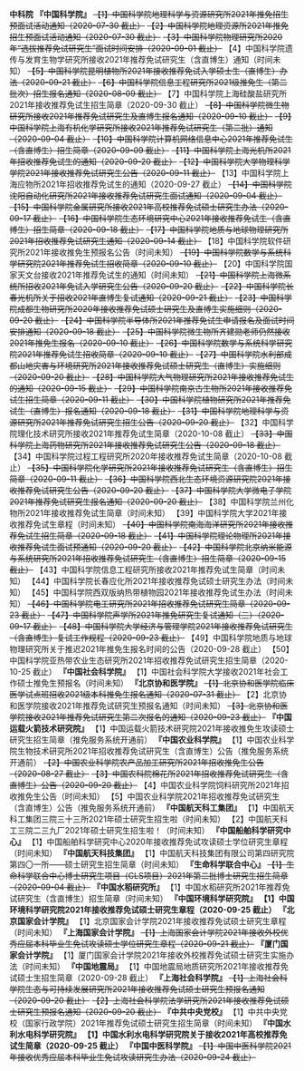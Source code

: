 **中科院**
**『中国科学院』**
~~【1】中国科学院地理科学与资源研究所2021年推免招生预面试活动通知（2020-07-30 截止）~~
~~【2】中国科学院地理资源所2021年推免招生预面试活动通知（2020-07-30 截止）~~
~~【3】中国科学院物理研究所2020年“选拔推荐免试研究生”面试时间安排（2020-09-01 截止）~~
【4】中国科学院遗传与发育生物学研究所接收2021年推荐免试研究生（含直博生）通知（时间未知）
~~【5】中国科学院昆明植物所2021年接收推荐免试入学硕士生（直博生）办法（2020-09-21 截止）~~
~~【6】中国科学院信息工程研究所2021级推免生（第二批次）招生报名通知（2020-08-09 截止）~~
【7】中国科学院上海硅酸盐研究所2021年接收推荐免试生招生简章（2020-09-30 截止）
~~【8】中国科学院微生物研究所接收2021年推荐免试研究生及直博生报名通知（2020-09-10 截止）~~
~~【9】中国科学院上海有机化学研究所接收2021年推荐免试研究生（第二批）通知（2020-09-04 截止）~~
~~【10】中国科学院计算机网络信息中心2021年推荐免试生（含直博生）招生简章（2020-09-09 截止）~~
~~【11】中国科学院上海光机所2021年招收推荐免试生的通知（2020-09-20 截止）~~
~~【12】中国科学院大学物理科学学院2021年接收推荐免试研究生公告（2020-09-11 截止）~~
【13】中国科学院上海应物所2021年招收推荐免试生的通知（2020-09-27 截止）
~~【14】中国科学院沈阳自动化研究所2021年接收推荐免试研究生面试通知（2020-09-04 截止）~~
~~【15】中国科学院金属研究所接收2021年高校推荐免试硕士研究生办法（2020-09-17 截止）~~
~~【16】中国科学院生态环境研究中心2021年接收推荐免试生（含直博生）招生简章（2020-09-18 截止）~~
~~【17】中国科学院地质与地球物理研究所2021年招收推荐免试研究生通知（2020-09-14 截止）~~
【18】中国科学院软件研究所2021年接收推免生预报名公告（时间未知）
~~【19】中国科学院数学与系统科学研究院2021年推荐免试生招收简章（2020-09-10 截止）~~
【20】中国科学院国家天文台接收2021年推荐免试生的通知（时间未知）
~~【21】中国科学院上海微系统所招收2021年免试入学研究生公告（2020-09-20 截止）~~
~~【22】中国科学院长春光机所关于招收2021年直博生复试通知（2020-09-21 截止）~~
~~【23】中国科学院成都生物研究所2020年接收推荐免试硕士研究生及直博生实施细则（2020-09-20 截止）~~
~~【24】中国科学院半导体所2021年推荐免试生申请报名及面试时间安排通知（2020-09-18 截止）~~
~~【25】中国科学院微生物所齐建勋老师仍然接收2021年推免生报名（2020-09-10 截止）~~
~~【26】中国科学院数学与系统科学研究院2021年推荐免试生招收简章（2020-09-10 截止）~~
~~【27】中国科学院水利部成都山地灾害与环境研究所2021年接收推荐免试硕士研究生（直博生）实施细则（2020-09-20 截止）~~
~~【28】中国科学院大气物理研究所2021年接收推荐免试生的通知（2020-09-15 截止）~~
~~【29】中国科学院南京古生物所2021年接收推荐免试生招生简章（2020-09-11 截止）~~
~~【30】中国科学院植物研究所2021年推荐免试生（直博生）报名通知（2020-09-18 截止）~~
~~【31】中国科学院地理科学与资源研究所2021年推荐免试研究生招生公告（2020-09-20 截止）~~
【32】中国科学院理化技术研究所接收2021年推荐免试生简章（2020-10-08 截止）
~~【33】中国科学院上海药物研究所2021年接收推荐免试研究生公告（2020-09-18 截止）~~
【34】中国科学院过程工程研究所2020年接收推荐免试生简章（2020-10-08 截止）
~~【35】中国科学院化学研究所2021年接收推荐免试研究生（含直博生）招生简章（2020-09-11 截止）~~
~~【36】中国科学院西北生态环境资源研究院2021年接收推荐免试研究生公告（2020-09-20 截止）~~
~~【37】中国科学院大学微电子学院2021年推荐免试研究生报名通知（2020-09-20 截止）~~
【38】中国科学院兰州化物所2021年接收推荐免试生简章（时间未知）
【39】中国科学院大学2021年接收推荐免试生章程（时间未知）
~~【40】中国科学院南海海洋研究所2021年接收推荐免试生招生简章（2020-09-18 截止）~~
~~【41】中国科学院理论物理所2021年接收推荐免试生面试预通知（2020-09-20 截止）~~
~~【42】中国科学院北京纳米能源与系统研究所2021年招收推荐免试研究生（含直博生）招生简章（2020-09-15 截止）~~
【43】中国科学院信息工程研究所接收2021年推荐免试生简章（时间未知）
【44】中国科学院长春应化所2021年接收推荐免试硕士研究生办法（时间未知）
【45】中国科学院西双版纳热带植物园2021年接收推荐免试生办法（时间未知）
~~【46】中国科学院电工研究所2021年招收推荐免试研究生简章（2020-09-23 截止）~~
~~【47】中国科学院声学所2021年推免研究生复试通知（三）（2020-09-17 截止）~~
~~【48】中国科学院大学经济与管理学院2021年接收推荐免试研究生（含直博生）复试工作规程（2020-09-23 截止）~~
【49】中国科学院地质与地球物理研究所关于推迟2021年推免生报名时间的公告（2020-09-28 截止）
【50】中国科学院亚热带农业生态研究所2021年招收推荐免试研究生招生简章（2020-10-25 截止）
**『中国社会科学院』**
【1】中国社会科学院大学接收2021年社会工作硕士推免生预报名（时间未知）
**『北京协和医学院』**
~~【1】北京协和医学院临床医学试点班招收2021级本科推免生报名通知（2020-07-31 截止）~~
【2】北京协和医学院接收2021年推荐免试研究生预报名通知（时间未知）
~~【3】北京协和医学院接收2021年推荐免试研究生第二次报名的通知（2020-09-23 截止）~~
**『中国运载火箭技术研究院』**
【1】中国运载火箭技术研究院2021年接收推免生攻读硕士研究生招生简章（推免服务系统开通前）
**『中国农业科学院』**
【1】中国农业科学院生物技术研究所2021年招收推荐免试研究生（含直博生）公告（推免服务系统开通前）
~~【2】中国农业科学院农产品加工研究所2021年招收推免生公告（2020-08-27 截止）~~
~~【3】中国农科院棉花所2021年招收推荐免试研究生（含直博生）公告（2020-09-20 截止）~~
【4】中国农业科学院饲料研究所2021年招收推免生公告（时间未知）
【5】中国农业科学院2021年招收推荐免试研究生（含直博生）公告（推免服务系统开通前）
**『中国航天科工集团』**
【1】中国航天科工集团三院三十三所2021年硕士研究生招生啦（时间未知）
【2】中国航天科工三院二三九厂2021年硕士研究生招生啦！（时间未知）
**『中国船舶科学研究中心』**
【1】中国船舶科学研究中心2020年接收推荐免试攻读硕士学位研究生章程（时间未知）
**『中国航天科技集团』**
【1】中国航天科技集团有限公司第四研究院第四〇一所——硕士研究生招生简章（时间未知）
**『生命科学联合中心』**
~~【1】生命科学联合中心博士研究生项目（CLS项目）2021年第二批博士研究生招生简章（2020-09-04 截止）~~
**『中国水稻研究所』**
【1】中国水稻研究所2021年推荐免试研究生（含直博生）招生简章（时间未知）
**『中国环境科学研究院』**
**【1】中国环境科学研究院2021年接收推荐免试硕士研究生章程（2020-09-25 截止）**
**『北京国家会计学院』**
【1】北京国家会计学院2021年接收推荐免试硕士研究生章程（时间未知）
**『上海国家会计学院』**
~~【1】上海国家会计学院2021年接收外校优秀应届本科毕业生免试攻读硕士学位研究生章程（2020-09-21 截止）~~
**『厦门国家会计学院』**
【1】厦门国家会计学院2021年接收外校推荐免试硕士研究生实施办法（时间未知）
**『中国地震局』**
【1】中国地震局地质研究所2021年接收推荐免试硕士生招生简章（2020-09-28 截止）
**『上海社会科学院』**
~~【1】上海社会科学院生态与可持续发展研究所2021年接收推荐免试硕士研究生预报名通知（2020-09-20 截止）~~
~~【2】上海社会科学院法学研究所2021年接收推荐免试硕士研究生预报名通知（2020-09-20 截止）~~
**『中共中央党校』**
【1】中共中央党校（国家行政学院）2021年推荐免试硕士研究生招生简章（时间未知）
**『中国水利水电科学研究院』**
**【1】中国水利水电科学研究院关于接收2021年高校推荐免试生简章（2020-09-25 截止）**
**『中国中医科学院』**
~~【1】中国中医科学院2021年接收优秀应届本科毕业生免试攻读研究生办法（2020-09-24 截止）~~